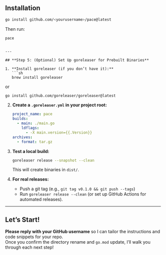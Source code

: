 ## Installation

```sh
go install github.com/<yourusername>/pace@latest
```

Then run:

```sh
pace
```
```

---

## **Step 5: (Optional) Set Up goreleaser for Prebuilt Binaries**

1. **Install goreleaser (if you don’t have it):**
   ```sh
   brew install goreleaser
   ```
   or
   ```sh
   go install github.com/goreleaser/goreleaser@latest
   ```

2. **Create a `.goreleaser.yml` in your project root:**
   ```yaml
   project_name: pace
   builds:
     - main: ./main.go
       ldflags:
         - -X main.version={{.Version}}
   archives:
     - format: tar.gz
   ```

3. **Test a local build:**
   ```sh
   goreleaser release --snapshot --clean
   ```
   This will create binaries in `dist/`.

4. **For real releases:**  
   - Push a git tag (e.g., `git tag v0.1.0 && git push --tags`)
   - Run `goreleaser release --clean` (or set up GitHub Actions for automated releases).

---

## **Let’s Start!**

**Please reply with your GitHub username** so I can tailor the instructions and code snippets for your repo.  
Once you confirm the directory rename and `go.mod` update, I’ll walk you through each next step!